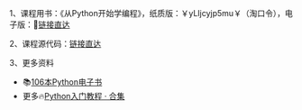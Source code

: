 1、课程用书：《从Python开始学编程》，纸质版：￥yLIjcyjp5mu￥（淘口令），电子版：👀[链接直达](https://mp.weixin.qq.com/s/wuKtpeInbwM6UwwuKyUcfQ)

2、课程源代码：[链接直达](https://gitee.com/zhaofeng092/python_auto_office/tree/master/B%E7%AB%99/%E9%9D%9E%E4%B8%93%E4%B8%9A%E4%BA%BA%E5%91%98%E7%9A%84Python%E5%85%A5%E9%97%A8%E8%AF%BE/%E9%85%8D%E5%A5%97%E6%BA%90%E4%BB%A3%E7%A0%81)

3、更多资料

- 📚[106本Python电子书](https://mp.weixin.qq.com/s/Wa27Or7SaChF5rCw7LLdVg)
- 更多🔥[Python入门教程 · 合集](https://gitee.com/zhaofeng092/python_auto_office/blob/master/%E5%85%B3%E9%94%AE%E8%AF%8D/%E7%BE%A4%E8%81%8A/%E6%9C%80%E6%96%B0%E6%95%99%E7%A8%8B/%E5%85%A5%E9%97%A8.md)